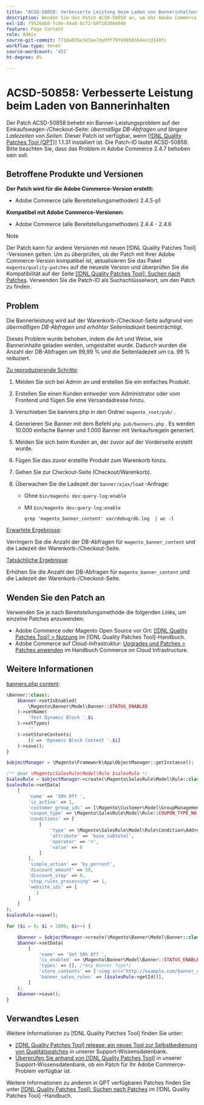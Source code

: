 ```yaml
---
title: "ACSD-50858: Verbesserte Leistung beim Laden von Bannerinhalten"
description: Wenden Sie den Patch ACSD-50858 an, um das Adobe Commerce-Problem zu beheben, bei dem die Bannerleistung auf der Einkaufswagen-/Checkout-Seite aufgrund übermäßiger DB-Abfragen und erhöhter Seitenladezeit beeinträchtigt wird.
exl-id: f9526d66-fc0e-44a0-8c72-b9f183004840
feature: Page Content
role: Admin
source-git-commit: 7718a835e343ae7da9ff79f690503b4ee1d140fc
workflow-type: tm+mt
source-wordcount: '451'
ht-degree: 0%

---
```


# ACSD-50858: Verbesserte Leistung beim Laden von Bannerinhalten

Der Patch ACSD-50858 behebt ein Banner-Leistungsproblem auf der Einkaufswagen-/Checkout-Seite: *übermäßige DB-Abfragen und längere Ladezeiten von Seiten*. Dieser Patch ist verfügbar, wenn [[!DNL Quality Patches Tool (QPT)]](/help/announcements/adobe-commerce-announcements/magento-quality-patches-released-new-tool-to-self-serve-quality-patches.md) 1.1.31 installiert ist. Die Patch-ID lautet ACSD-50858. Bitte beachten Sie, dass das Problem in Adobe Commerce 2.4.7 behoben sein soll.

## Betroffene Produkte und Versionen

**Der Patch wird für die Adobe Commerce-Version erstellt:**

* Adobe Commerce (alle Bereitstellungsmethoden) 2.4.5-p1

**Kompatibel mit Adobe Commerce-Versionen:**

* Adobe Commerce (alle Bereitstellungsmethoden) 2.4.4 - 2.4.6

>[!NOTE]
>
>Der Patch kann für andere Versionen mit neuen [!DNL Quality Patches Tool] -Versionen gelten. Um zu überprüfen, ob der Patch mit Ihrer Adobe Commerce-Version kompatibel ist, aktualisieren Sie das Paket `magento/quality-patches` auf die neueste Version und überprüfen Sie die Kompatibilität auf der Seite [[!DNL Quality Patches Tool]: Suchen nach Patches](https://experienceleague.adobe.com/tools/commerce-quality-patches/index.html). Verwenden Sie die Patch-ID als Suchschlüsselwort, um den Patch zu finden.

## Problem

Die Bannerleistung wird auf der Warenkorb-/Checkout-Seite aufgrund von *übermäßigen DB-Abfragen und erhöhter Seitenladezeit* beeinträchtigt.

Dieses Problem wurde behoben, indem die Art und Weise, wie Bannerinhalte geladen werden, umgestaltet wurde. Dadurch wurden die Anzahl der DB-Abfragen um 99,99 % und die Seitenladezeit um ca. 99 % reduziert.

<u>Zu reproduzierende Schritte</u>:

1. Melden Sie sich bei Admin an und erstellen Sie ein einfaches Produkt.
1. Erstellen Sie einen Kunden entweder vom Administrator oder vom Frontend und fügen Sie eine Versandadresse hinzu.
1. Verschieben Sie banners.php in den Ordner `magento_root/pub/` .
1. Generieren Sie Banner mit dem Befehl `php pub/banners.php` . Es werden 10.000 einfache Banner und 1.000 Banner mit Verkaufsregeln generiert.
1. Melden Sie sich beim Kunden an, der zuvor auf der Vorderseite erstellt wurde.
1. Fügen Sie das zuvor erstellte Produkt zum Warenkorb hinzu.
1. Gehen Sie zur Checkout-Seite (Checkout/Warenkorb).
1. Überwachen Sie die Ladezeit der `banner/ajax/load` -Anfrage:

   * Ohne `bin/magento dev:query-log:enable`
   * Mit `bin/magento dev:query-log:enable`

     ```
     grep 'magento_banner_content' var/debug/db.log  | wc -l
     ```

<u>Erwartete Ergebnisse</u>:

Verringern Sie die Anzahl der DB-Abfragen für `magento_banner_content` und die Ladezeit der Warenkorb-/Checkout-Seite.

<u>Tatsächliche Ergebnisse</u>:

Erhöhen Sie die Anzahl der DB-Abfragen für `magento_banner_content` und die Ladezeit der Warenkorb-/Checkout-Seite.

## Wenden Sie den Patch an

Verwenden Sie je nach Bereitstellungsmethode die folgenden Links, um einzelne Patches anzuwenden:

* Adobe Commerce oder Magento Open Source vor Ort: [[!DNL Quality Patches Tool] > Nutzung](https://experienceleague.adobe.com/docs/commerce-operations/tools/quality-patches-tool/usage.html) im [!DNL Quality Patches Tool]-Handbuch.
* Adobe Commerce auf Cloud-Infrastruktur: [Upgrades und Patches > Patches anwenden](https://experienceleague.adobe.com/docs/commerce-cloud-service/user-guide/develop/upgrade/apply-patches.html) im Handbuch Commerce on Cloud Infrastructure.

## Weitere Informationen

<u>banners.php content</u>:

```php
\Banner::class);
    $banner->setIsEnabled(
        \Magento\Banner\Model\Banner::STATUS_ENABLED
    )->setName(
        'Test Dynamic Block '.$i
    )->setTypes(
        ''
    )->setStoreContents(
        [0 => 'Dynamic Block Content '.$i]
    )->save();
}

$objectManager = \Magento\Framework\App\ObjectManager::getInstance();

/** @var \Magento\SalesRule\Model\Rule $salesRule */
$salesRule = $objectManager->create(\Magento\SalesRule\Model\Rule::class);
$salesRule->setData(
    [
        'name' => '50% Off ',
        'is_active' => 1,
        'customer_group_ids' => [\Magento\Customer\Model\GroupManagement::NOT_LOGGED_IN_ID],
        'coupon_type' => \Magento\SalesRule\Model\Rule::COUPON_TYPE_NO_COUPON,
        'conditions' => [
            [
                'type' => \Magento\SalesRule\Model\Rule\Condition\Address::class,
                'attribute' => 'base_subtotal',
                'operator' => '>',
                'value' => 0
            ]
        ],
        'simple_action' => 'by_percent',
        'discount_amount' => 50,
        'discount_step' => 0,
        'stop_rules_processing' => 1,
        'website_ids' => [
           1
        ]
    ]
);
$salesRule->save();

for ($i = 0; $i < 1000; $i++) {

    $banner = $objectManager->create(\Magento\Banner\Model\Banner::class);
    $banner->setData(
        [
            'name' => 'Get 50% Off ',
            'is_enabled' => \Magento\Banner\Model\Banner::STATUS_ENABLED,
            'types' => [], /*Any Banner Type*/
            'store_contents' => ['<img src="http://example.com/banner_40_percent_off.png" />'],
            'banner_sales_rules' => [$salesRule->getId()],
        ]
    );
    $banner->save();
}
```

## Verwandtes Lesen

Weitere Informationen zu [!DNL Quality Patches Tool] finden Sie unter:

* [[!DNL Quality Patches Tool] release: ein neues Tool zur Selbstbedienung von Qualitätspatches](/help/announcements/adobe-commerce-announcements/magento-quality-patches-released-new-tool-to-self-serve-quality-patches.md) in unserer Support-Wissensdatenbank.
* [Überprüfen Sie anhand von  [!DNL Quality Patches Tool]](/help/support-tools/patches-available-in-qpt-tool/check-patch-for-magento-issue-with-magento-quality-patches.md) in unserer Support-Wissensdatenbank, ob ein Patch für Ihr Adobe Commerce-Problem verfügbar ist.

Weitere Informationen zu anderen in QPT verfügbaren Patches finden Sie unter [[!DNL Quality Patches Tool]: Suchen nach Patches](https://experienceleague.adobe.com/tools/commerce-quality-patches/index.html) im [!DNL Quality Patches Tool] -Handbuch.
